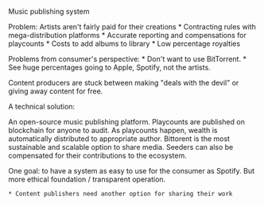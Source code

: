 Music publishing system

Problem: Artists aren't fairly paid for their creations
	* Contracting rules with mega-distribution platforms
	* Accurate reporting and compensations for playcounts
	* Costs to add albums to library
	* Low percentage royalties

Problems from consumer's perspective:
	* Don't want to use BitTorrent.
	* See huge percentages going to Apple, Spotify, not the artists. 

Content producers are stuck between making "deals with the devil" or giving away content for free.

A technical solution:

An open-source music publishing platform.
Playcounts are published on blockchain for anyone to audit.
As playcounts happen, wealth is automatically distributed to appropriate author.
Bittorent is the most sustainable and scalable option to share media.
Seeders can also be compensated for their contributions to the ecosystem.

One goal: to have a system as easy to use for the consumer as Spotify. But more ethical foundation / transparent operation.






	* Content publishers need another option for sharing their work